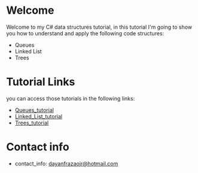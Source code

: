 # Welcome
Welcome to my C# data structures tutorial, in this tutorial I'm going to show you how to understand and apply the following code structures:
* Queues
* Linked List
* Trees
# Tutorial Links
you can access those tutorials in the following links:
* [Queues_tutorial](queue_tutorial/1-queues.md)
* [Linked_List_tutorial](linked_list_tutorial/2-linked_list.md)
* [Trees_tutorial](trees_tutorial/3-trees.md)
# Contact info
* contact_info: dayanfrazaojr@hotmail.com